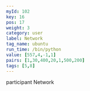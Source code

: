 ```yaml
---
myId: 102
key: 16
pos: 17
weight: 3
category: user
label: Network
tag_name: ubuntu
run_time: /bin/python
value: [557,4,-1,1]
pairs: [1,30,400,20,1,500,200]
tags: [5,8]
---
```

participant Network
